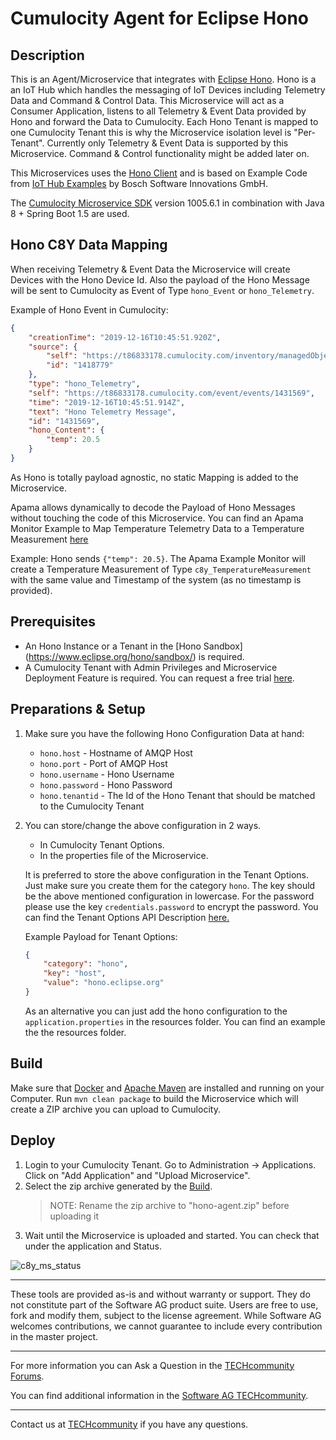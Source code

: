 # Cumulocity Agent for Eclipse Hono

## Description
This is an Agent/Microservice that integrates with [Eclipse Hono](https://hono.eclipse.org). Hono is a an IoT Hub which handles the messaging of IoT Devices including Telemetry Data and Command & Control Data.
This Microservice will act as a Consumer Application, listens to all Telemetry & Event Data provided by Hono and forward the Data to Cumulocity.
Each Hono Tenant is mapped to one Cumulocity Tenant this is why the Microservice isolation level is "Per-Tenant".
Currently only Telemetry & Event Data is supported by this Microservice. Command & Control functionality might be added later on.

This Microservices uses the [Hono Client](https://github.com/eclipse/hono/tree/master/client) and is based on Example Code from [IoT Hub Examples](https://github.com/bsinno/iot-hub-examples) by Bosch Software Innovations GmbH.

The [Cumulocity Microservice SDK](https://cumulocity.com/guides/microservice-sdk/introduction/) version 1005.6.1 in combination with Java 8 + Spring Boot 1.5 are used.

## Hono C8Y Data Mapping
When receiving Telemetry & Event Data the Microservice will create Devices with the Hono Device Id.
Also the payload of the Hono Message will be sent to Cumulocity as Event of Type `hono_Event` or `hono_Telemetry`. 

Example of Hono Event in Cumulocity:
```json
{
    "creationTime": "2019-12-16T10:45:51.920Z",
    "source": {
        "self": "https://t86833178.cumulocity.com/inventory/managedObjects/1418779",
        "id": "1418779"
    },
    "type": "hono_Telemetry",
    "self": "https://t86833178.cumulocity.com/event/events/1431569",
    "time": "2019-12-16T10:45:51.914Z",
    "text": "Hono Telemetry Message",
    "id": "1431569",
    "hono_Content": {
        "temp": 20.5
    }
}
```
As Hono is totally payload agnostic, no static Mapping is added to the Microservice. 

Apama allows dynamically to decode the Payload of Hono Messages without touching the code of this Microservice.
You can find an Apama Monitor Example to Map Temperature Telemetry Data to a Temperature Measurement [here](/src/apamamapper/TempMapper.mon)

Example: Hono sends `{"temp": 20.5}`. The Apama Example Monitor will create a Temperature Measurement of Type `c8y_TemperatureMeasurement` with the same value and Timestamp of the system (as no timestamp is provided).


## Prerequisites

- An Hono Instance or a Tenant in the [Hono Sandbox] (https://www.eclipse.org/hono/sandbox/) is required.
- A Cumulocity Tenant with Admin Privileges and Microservice Deployment Feature is required. You can request a free trial [here](https://cumulocity.com/try-cumulocity-free/).


## Preparations & Setup
1. Make sure you have the following Hono Configuration Data at hand:
   - `hono.host` - Hostname of AMQP Host
   - `hono.port` - Port of AMQP Host
   - `hono.username` - Hono Username
   - `hono.password` - Hono Password
   - `hono.tenantid` - The Id of the Hono Tenant that should be matched to the Cumulocity Tenant
   
2. You can store/change the above configuration in 2 ways.
   - In Cumulocity Tenant Options.
   - In the properties file of the Microservice.
   
   It is preferred to store the above configuration in the Tenant Options. Just make sure you create them for the category `hono`.
   The key should be the above mentioned configuration in lowercase. For the password please use the key `credentials.password` to encrypt the password.
   You can find the Tenant Options API Description [here.](https://cumulocity.com/guides/reference/tenants/#option-collection)
   
   Example Payload for Tenant Options: 
   ```json
   {
       "category": "hono",
       "key": "host",
       "value": "hono.eclipse.org"
   }
   ```
   
   As an alternative you can just add the hono configuration to the `application.properties` in the resources folder.
   You can find an example the the resources folder.

## Build
Make sure that [Docker](https://www.docker.com/) and [Apache Maven](https://maven.apache.org/) are installed and running on your Computer.
Run `mvn clean package` to build the Microservice which will create a ZIP archive you can upload to Cumulocity.

## Deploy
1. Login to your Cumulocity Tenant. Go to Administration -> Applications. Click on "Add Application" and "Upload Microservice".
2. Select the zip archive generated by the [Build](#build).
    > NOTE: Rename the zip archive to "hono-agent.zip" before uploading it
3. Wait until the Microservice is uploaded and started. You can check that under the application and Status.

![c8y_ms_status](img/c8y_ms_status.png)


______________________
These tools are provided as-is and without warranty or support. They do not constitute part of the Software AG product suite. Users are free to use, fork and modify them, subject to the license agreement. While Software AG welcomes contributions, we cannot guarantee to include every contribution in the master project.	
______________________
For more information you can Ask a Question in the [TECHcommunity Forums](http://tech.forums.softwareag.com/techjforum/forums/list.page?product=cumulocity).

You can find additional information in the [Software AG TECHcommunity](http://techcommunity.softwareag.com/home/-/product/name/cumulocity).

_________________
Contact us at [TECHcommunity](mailto:technologycommunity@softwareag.com?subject=Github/SoftwareAG) if you have any questions.
